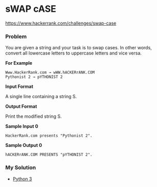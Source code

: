 # sWAP cASE

https://www.hackerrank.com/challenges/swap-case

### Problem

You are given a string and your task is to swap cases. In other words, convert all lowercase letters to uppercase letters and vice versa.

**For Example** 

```
Www.HackerRank.com → wWW.hACKERrANK.COM
Pythonist 2 → pYTHONIST 2
```

**Input Format**

A single line containing a string S.

**Output Format**

Print the modified string S.

**Sample Input 0**

```
HackerRank.com presents "Pythonist 2".
````

**Sample Output 0**

```
hACKERrANK.COM PRESENTS "pYTHONIST 2".
```

### My Solution


- [Python 3](python3.py)
